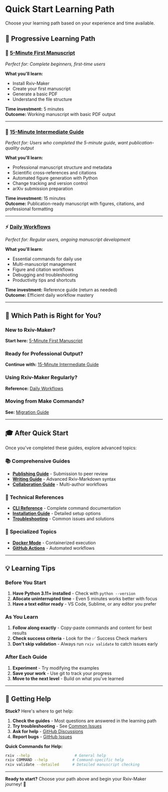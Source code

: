 # Quick Start Learning Path

Choose your learning path based on your experience and time available.

## 🎯 Progressive Learning Path

### 📖 **[5-Minute First Manuscript](first-manuscript.md)**
*Perfect for: Complete beginners, first-time users*

**What you'll learn:**
- Install Rxiv-Maker
- Create your first manuscript
- Generate a basic PDF
- Understand the file structure

**Time investment:** 5 minutes  
**Outcome:** Working manuscript with basic PDF output

---

### 🚀 **[15-Minute Intermediate Guide](intermediate-guide.md)**
*Perfect for: Users who completed the 5-minute guide, want publication-quality output*

**What you'll learn:**
- Professional manuscript structure and metadata
- Scientific cross-references and citations
- Automated figure generation with Python
- Change tracking and version control
- arXiv submission preparation

**Time investment:** 15 minutes  
**Outcome:** Publication-ready manuscript with figures, citations, and professional formatting

---

### ⚡ **[Daily Workflows](daily-workflows.md)**
*Perfect for: Regular users, ongoing manuscript development*

**What you'll learn:**
- Essential commands for daily use
- Multi-manuscript management
- Figure and citation workflows
- Debugging and troubleshooting
- Productivity tips and shortcuts

**Time investment:** Reference guide (return as needed)  
**Outcome:** Efficient daily workflow mastery

---

## 🎯 Which Path is Right for You?

### New to Rxiv-Maker?
**Start here:** [5-Minute First Manuscript](first-manuscript.md)

### Ready for Professional Output?
**Continue with:** [15-Minute Intermediate Guide](intermediate-guide.md)

### Using Rxiv-Maker Regularly?
**Reference:** [Daily Workflows](daily-workflows.md)

### Moving from Make Commands?
**See:** [Migration Guide](migration.md)

---

## 🎓 After Quick Start

Once you've completed these guides, explore advanced topics:

### 📚 **Comprehensive Guides**
- **[Publishing Guide](../guides/publishing-guide.md)** - Submission to peer review
- **[Writing Guide](../guides/writing-guide.md)** - Advanced Rxiv-Markdown syntax
- **[Collaboration Guide](../guides/collaboration-guide.md)** - Multi-author workflows

### 🔧 **Technical References**
- **[CLI Reference](../reference/cli-commands.md)** - Complete command documentation
- **[Installation Guide](installation.md)** - Detailed setup options
- **[Troubleshooting](../troubleshooting/common-issues.md)** - Common issues and solutions

### 🎯 **Specialized Topics**
- **[Docker Mode](../development/docker-engine-mode.md)** - Containerized execution
- **[GitHub Actions](../development/github-actions-testing.md)** - Automated workflows

---

## 💡 Learning Tips

### Before You Start
1. **Have Python 3.11+ installed** - Check with `python --version`
2. **Allocate uninterrupted time** - Even 5 minutes works better with focus
3. **Have a text editor ready** - VS Code, Sublime, or any editor you prefer

### As You Learn
1. **Follow along exactly** - Copy-paste commands and content for best results
2. **Check success criteria** - Look for the ✅ Success Check markers
3. **Don't skip validation** - Always run `rxiv validate` to catch issues early

### After Each Guide
1. **Experiment** - Try modifying the examples
2. **Save your work** - Use git to track your progress
3. **Move to the next level** - Build on what you've learned

---

## 🤝 Getting Help

**Stuck?** Here's where to get help:

1. **Check the guides** - Most questions are answered in the learning path
2. **Try troubleshooting** - See [Common Issues](../troubleshooting/common-issues.md)
3. **Ask for help** - [GitHub Discussions](https://github.com/henriqueslab/rxiv-maker/discussions)
4. **Report bugs** - [GitHub Issues](https://github.com/henriqueslab/rxiv-maker/issues)

**Quick Commands for Help:**
```bash
rxiv --help                    # General help
rxiv COMMAND --help           # Command-specific help
rxiv validate --detailed      # Detailed manuscript checking
```

---

**Ready to start?** Choose your path above and begin your Rxiv-Maker journey! 🚀
